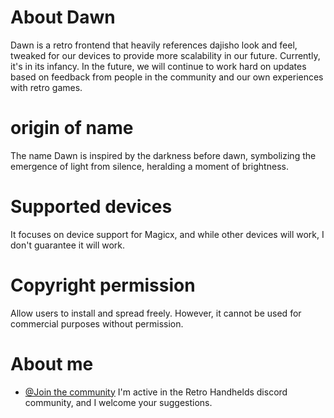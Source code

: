 # About Dawn

Dawn is a retro frontend that heavily references dajisho look and feel, tweaked for our devices to provide more scalability in our future. Currently, it\'s in its infancy. In the future, we will continue to work hard on updates based on feedback from people in the community and our own experiences with retro games.

# origin of name

The name Dawn is inspired by the darkness before dawn, symbolizing the emergence of light from silence, heralding a moment of brightness.

# Supported devices

It focuses on device support for Magicx, and while other devices will work, I don't guarantee it will work.

# Copyright permission

Allow users to install and spread freely.
However, it cannot be used for commercial purposes without permission.

# About me
- [@Join the community](https://discord.gg/retrohandhelds)
I'm active in the Retro Handhelds discord community, and I welcome your suggestions.
